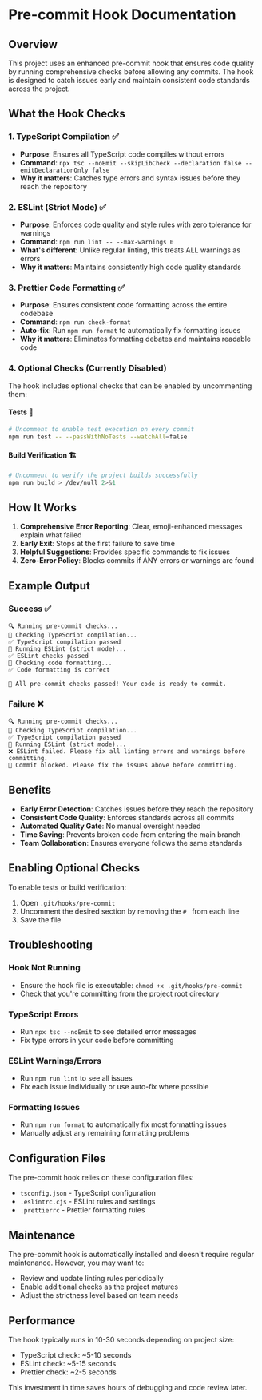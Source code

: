 # Pre-commit Hook Documentation

## Overview

This project uses an enhanced pre-commit hook that ensures code quality by running comprehensive checks before allowing any commits. The hook is designed to catch issues early and maintain consistent code standards across the project.

## What the Hook Checks

### 1. TypeScript Compilation ✅

- **Purpose**: Ensures all TypeScript code compiles without errors
- **Command**: `npx tsc --noEmit --skipLibCheck --declaration false --emitDeclarationOnly false`
- **Why it matters**: Catches type errors and syntax issues before they reach the repository

### 2. ESLint (Strict Mode) ✅

- **Purpose**: Enforces code quality and style rules with zero tolerance for warnings
- **Command**: `npm run lint -- --max-warnings 0`
- **What's different**: Unlike regular linting, this treats ALL warnings as errors
- **Why it matters**: Maintains consistently high code quality standards

### 3. Prettier Code Formatting ✅

- **Purpose**: Ensures consistent code formatting across the entire codebase
- **Command**: `npm run check-format`
- **Auto-fix**: Run `npm run format` to automatically fix formatting issues
- **Why it matters**: Eliminates formatting debates and maintains readable code

### 4. Optional Checks (Currently Disabled)

The hook includes optional checks that can be enabled by uncommenting them:

#### Tests 🧪

```bash
# Uncomment to enable test execution on every commit
npm run test -- --passWithNoTests --watchAll=false
```

#### Build Verification 🏗️

```bash
# Uncomment to verify the project builds successfully
npm run build > /dev/null 2>&1
```

## How It Works

1. **Comprehensive Error Reporting**: Clear, emoji-enhanced messages explain what failed
2. **Early Exit**: Stops at the first failure to save time
3. **Helpful Suggestions**: Provides specific commands to fix issues
4. **Zero-Error Policy**: Blocks commits if ANY errors or warnings are found

## Example Output

### Success ✅

```
🔍 Running pre-commit checks...
🔧 Checking TypeScript compilation...
✅ TypeScript compilation passed
📝 Running ESLint (strict mode)...
✅ ESLint checks passed
🎨 Checking code formatting...
✅ Code formatting is correct

🎉 All pre-commit checks passed! Your code is ready to commit.
```

### Failure ❌

```
🔍 Running pre-commit checks...
🔧 Checking TypeScript compilation...
✅ TypeScript compilation passed
📝 Running ESLint (strict mode)...
❌ ESLint failed. Please fix all linting errors and warnings before committing.
🚫 Commit blocked. Please fix the issues above before committing.
```

## Benefits

- **Early Error Detection**: Catches issues before they reach the repository
- **Consistent Code Quality**: Enforces standards across all commits
- **Automated Quality Gate**: No manual oversight needed
- **Time Saving**: Prevents broken code from entering the main branch
- **Team Collaboration**: Ensures everyone follows the same standards

## Enabling Optional Checks

To enable tests or build verification:

1. Open `.git/hooks/pre-commit`
2. Uncomment the desired section by removing the `# ` from each line
3. Save the file

## Troubleshooting

### Hook Not Running

- Ensure the hook file is executable: `chmod +x .git/hooks/pre-commit`
- Check that you're committing from the project root directory

### TypeScript Errors

- Run `npx tsc --noEmit` to see detailed error messages
- Fix type errors in your code before committing

### ESLint Warnings/Errors

- Run `npm run lint` to see all issues
- Fix each issue individually or use auto-fix where possible

### Formatting Issues

- Run `npm run format` to automatically fix most formatting issues
- Manually adjust any remaining formatting problems

## Configuration Files

The pre-commit hook relies on these configuration files:

- `tsconfig.json` - TypeScript configuration
- `.eslintrc.cjs` - ESLint rules and settings
- `.prettierrc` - Prettier formatting rules

## Maintenance

The pre-commit hook is automatically installed and doesn't require regular maintenance. However, you may want to:

- Review and update linting rules periodically
- Enable additional checks as the project matures
- Adjust the strictness level based on team needs

## Performance

The hook typically runs in 10-30 seconds depending on project size:

- TypeScript check: ~5-10 seconds
- ESLint check: ~5-15 seconds
- Prettier check: ~2-5 seconds

This investment in time saves hours of debugging and code review later.

